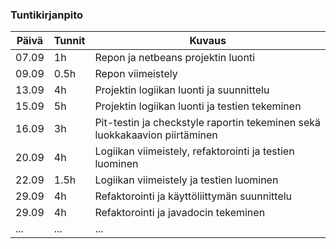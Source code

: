 ### Tuntikirjanpito
Päivä | Tunnit | Kuvaus
----------------|------|--------
07.09 | 1h | Repon ja netbeans projektin luonti
09.09 | 0.5h | Repon viimeistely
13.09 | 4h | Projektin logiikan luonti ja suunnittelu
15.09 | 5h | Projektin logiikan luonti ja testien tekeminen
16.09 | 3h | Pit-testin ja checkstyle raportin tekeminen sekä luokkakaavion piirtäminen
20.09 | 4h | Logiikan viimeistely, refaktorointi ja testien luominen
22.09 | 1.5h | Logiikan viimeistely ja testien luominen
29.09 | 4h | Refaktorointi ja käyttöliittymän suunnittelu
29.09 | 4h | Refaktorointi ja javadocin tekeminen
... | ... | ...
